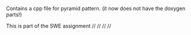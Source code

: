 Contains a cpp file for pyramid pattern. (it now does not have the doxygen parts!)

This is part of the SWE assignment
//
//
//
//
